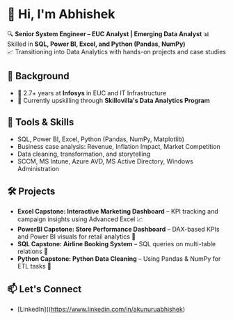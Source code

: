 # 👋 Hi, I'm Abhishek

🔍 **Senior System Engineer – EUC Analyst | Emerging Data Analyst**
📊 Skilled in **SQL, Power BI, Excel, and Python (Pandas, NumPy)**  
📈 Transitioning into Data Analytics with hands-on projects and case studies  

## 💼 Background
- 🔧 2.7+ years at **Infosys** in EUC and IT Infrastructure
- 🎯 Currently upskilling through **Skillovilla's Data Analytics Program**

## 🧠 Tools & Skills
- SQL, Power BI, Excel, Python (Pandas, NumPy, Matplotlib)
- Business case analysis: Revenue, Inflation Impact, Market Competition
- Data cleaning, transformation, and storytelling
- SCCM, MS Intune, Azure AVD, MS Active Directory, Windows Administration

## 🛠️ Projects
- **Excel Capstone: Interactive Marketing Dashboard** – KPI tracking and campaign insights using Advanced Excel 📈
- **PowerBI Capstone: Store Performance Dashboard** – DAX-based KPIs and Power BI visuals for retail analytics 🏪
- **SQL Capstone: Airline Booking System** – SQL queries on multi-table relations 🛫
- **Python Capstone: Python Data Cleaning** – Using Pandas & NumPy for ETL tasks 🧹

## 📫 Let's Connect
- [LinkedIn]((https://www.linkedin.com/in/akunuruabhishek)
